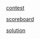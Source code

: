 [contest](https://www.facebook.com/hackercup/round/904578626288920/)

[scoreboard](https://www.facebook.com/hackercup/scoreboard/904578626288920/?filter=everyone)

[solution](https://www.facebook.com/notes/facebook-hacker-cup/hacker-cup-2016-qualification-round-solutions/1264355396913692)

